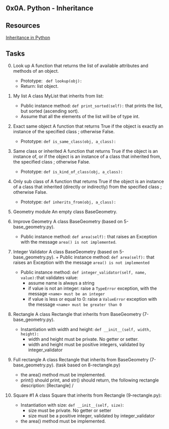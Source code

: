 ## 0x0A. Python - Inheritance

## Resources

[Inheritance in Python](https://www.geeksforgeeks.org/inheritance-in-python/)


## Tasks

0. Look up
A function that returns the list of available attributes and methods of an object.
	+ Prototype: ``` def lookup(obj):```
	+ Return: list object.

0. My list
A class MyList that inherits from list:
	+ Public instance method: ```def print_sorted(self):``` that prints the list, but sorted (ascending sort).
	+ Assume that all the elements of the list will be of type int.

0. Exact same object
A function that returns True if the object is exactly an instance of the specified class ; otherwise False.
	+ Prototype: ```def is_same_class(obj, a_class):```

0. Same class or inherited
A function that returns True if the object is an instance of, or if the object is an instance of a class that inherited from, the specified class ; otherwise False.
	+ Prototype: ```def is_kind_of_class(obj, a_class):```

0. Only sub class of
A function that returns True if the object is an instance of a class that inherited (directly or indirectly) from the specified class ; otherwise False.
	+ Prototype: ```def inherits_from(obj, a_class):```

0. Geometry module
An empty class BaseGeometry.

0. Improve Geometry
A class BaseGeometry (based on 5-base_geometry.py).
	+ Public instance method: ```def area(self):``` that raises an Exception with the message ```area() is not implemented```.

0. Integer Validator
A class BaseGeometry (based on 5-base_geometry.py).
        + Public instance method: ```def area(self):``` that raises an Exception with the message ```area() is not implemented```
	+ Public instance method: ```def integer_validator(self, name, value):```that validates value:
		- assume name is always a string
		- if value is not an integer: raise a ```TypeError``` exception, with the message ```<name> must be an integer```
		- if value is less or equal to 0: raise a ```ValueError``` exception with the message ```<name> must be greater than 0```

0. Rectangle
A  class Rectangle that inherits from BaseGeometry (7-base_geometry.py).
	+ Instantiation with width and height: ```def __init__(self, width, height):```
		- width and height must be private. No getter or setter.
		- width and height must be positive integers, validated by integer_validator

0. Full rectangle
A  class Rectangle that inherits from BaseGeometry (7-base_geometry.py). (task based on 8-rectangle.py)
	+ the area() method must be implemented.
	+ print() should print, and str() should return, the following rectangle description: [Rectangle] <width>/<height>

0. Square #1
A class Square that inherits from Rectangle (9-rectangle.py):
	+ Instantiation with size: ```def __init__(self, size)```:
		- size must be private. No getter or setter
		- size must be a positive integer, validated by integer_validator
	+ the area() method must be implemented.
